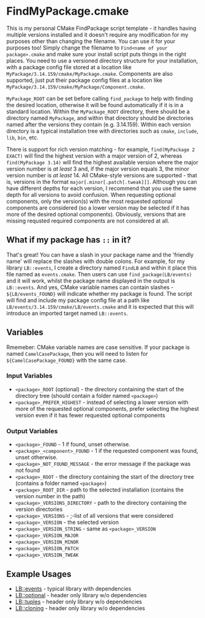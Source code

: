 FindMyPackage.cmake
===================

This is my personal CMake FindPackage script template - it handles having multiple versions installed and it doesn't require any modification for my purposes other than changing the filename.
You can use it for your purposes too!
Simply change the filename to `Find<name of your package>.cmake` and make sure your install script puts things in the right places.
You need to use a versioned directory structure for your installation, with a package config file stored at a location like `MyPackage/3.14.159/cmake/MyPackage.cmake`.
Components are also supported, just put their package config files at a location like `MyPackage/3.14.159/cmake/MyPackage/Component.cmake`.

`MyPackage_ROOT` can be set before calling `find_package` to help with finding the desired location, otherwise it will be found automatically if it is in a standard location.
Within the `MyPackage_ROOT` directory, there should be a directory named `MyPackage`, and within that directory should be directories named after the versions they contain (e.g. 3.14.159).
Within each version directory is a typical installation tree with directories such as `cmake`, `include`, `lib`, `bin`, etc.

There is support for rich version matching - for example, `find(MyPackage 2 EXACT)` will find the highest version with a major version of 2, whereas `find(MyPackage 3.14)` will find the highest available version where the major version number is _at least_ 3 and, if the major version equals 3, the minor version number is _at least_ 14.
All CMake-style versions are supported - that is, versions in the format `major[.minor[.patch[.tweak]]]`.
Although you can have different depths for each version, I recommend that you use the same depth for all versions to avoid confusion.
When requesting optional components, only the version(s) with the most requested optional components are considered (so a lower version may be selected if it has more of the desired optional components).
Obviously, versions that are missing requsted required components are not considered at all.

## What if my package has `::` in it?
That's great! You can have a slash in your package name and the 'friendly name' will replace the slashes with double colons.
For example, for my library `LB::events`, I create a directory named `FindLB` and within it place this file named as `events.cmake`.
Then users can use `find_package(LB/events)` and it will work, whilst the package name displayed in the output is `LB::events`.
And yes, CMake variable names can contain slashes - `${LB/events_FOUND}` will indicate whether my package is found.
The script will find and include my package config file at a path like `LB/events/3.14.159/cmake/LB/events.cmake` and it is expected that this will introduce an imported target named `LB::events`.

## Variables
Rmemeber: CMake variable names are case sensitive.
If your package is named `CamelCasePackage`, then you will need to listen for `${CamelCasePackage_FOUND}` with the same case.

### Input Variables
* `<package>_ROOT` (optional) - the directory containing the start of the directory tree (should contain a folder named `<package>`)
* `<package>_PREFER_HIGHEST` - instead of selecting a lower version with more of the requested optional components, prefer selecting the highest version even if it has fewer requested optional components

### Output Variables
* `<package>_FOUND` - 1 if found, unset otherwise.
* `<package>_<component>_FOUND` - 1 if the requested component was found, unset otherwise.
* `<package>_NOT_FOUND_MESSAGE` - the error message if the package was not found
* `<package>_ROOT` - the directory containing the start of the directory tree (contains a folder named `<package>`)
* `<package>_ROOT_DIR` - path to the selected installation (contains the version number in the path)
* `<package>_VERSIONS_DIRECTORY` - path to the directory containing the version directories
* `<package>_VERSIONS` - ;-list of all versions that were considered
* `<package>_VERSION` - the selected version
* `<package>_VERSION_STRING` - same as `<package>_VERSION`
* `<package>_VERSION_MAJOR`
* `<package>_VERSION_MINOR`
* `<package>_VERSION_PATCH`
* `<package>_VERSION_TWEAK`

## Example Usages
* [LB::events](https://github.com/LB--/events/blob/events/events/CMakeLists.txt#L7) - typical library with dependencies
* [LB::optional](https://github.com/LB--/optional/blob/optional/CMakeLists.txt#L7) - header only library w/o dependencies
* [LB::tuples](https://github.com/LB--/tuples/blob/tuples/CMakeLists.txt#L7) - header only library w/o dependencies
* [LB::cloning](https://github.com/LB--/cloning/blob/cloning/CMakeLists.txt#L7) - header only library w/o dependencies
